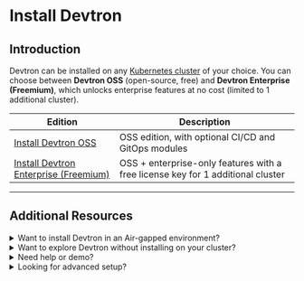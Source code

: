 # Install Devtron

## Introduction

Devtron can be installed on any [Kubernetes cluster](../getting-started/getting-started.md#create-a-kubernetes-cluster) of your choice. You can choose between **Devtron OSS** (open-source, free) and **Devtron Enterprise (Freemium)**, which unlocks enterprise features at no cost (limited to 1 additional cluster).

| Edition                                                                 | Description                                                                     |
| ----------------------------------------------------------------------- | ------------------------------------------------------------------------------- |
| [Install Devtron OSS](devtron-oss.md)                                   | OSS edition, with optional CI/CD and GitOps modules                             |
| [Install Devtron Enterprise (Freemium)](devtron-enterprise-freemium.md) | OSS + enterprise-only features with a free license key for 1 additional cluster |

***

## Additional Resources

<details>

<summary>Want to install Devtron in an Air-gapped environment?</summary>

See the full guide here: [Install Devtron in Air-gapped Environment](install-devtron-in-airgapped-environment.md)

</details>

<details>

<summary>Want to explore Devtron without installing on your cluster?</summary>

* Try [Devtron Sandbox](https://preview.devtron.ai)
* Try [Devtron Kubernetes Desktop Client](install-devtron-Kubernetes-client.md)

</details>

<details>

<summary>Need help or demo?</summary>

* [Discord community for support](https://discord.gg/jsRG5qx2gp)[![Join Discord](https://img.shields.io/badge/Join%20us%20on-Discord-e01563.svg)](https://discord.gg/jsRG5qx2gp).
* [Book time with our team](https://devtron.ai/demo)

</details>

<details>

<summary>Looking for advanced setup?</summary>

See [Additional Installation Resources](../../reference/) for production infra recommendations, advanced configs, blob storage, air-gapped installs, backup, and more.

</details>
